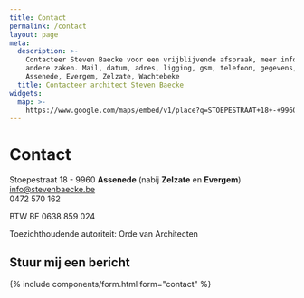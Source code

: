 ```yaml
---
title: Contact
permalink: /contact
layout: page
meta:
  description: >-
    Contacteer Steven Baecke voor een vrijblijvende afspraak, meer informatie of
    andere zaken. Mail, datum, adres, ligging, gsm, telefoon, gegevens, visite.
    Assenede, Evergem, Zelzate, Wachtebeke
  title: Contacteer architect Steven Baecke
widgets:
  map: >-
    https://www.google.com/maps/embed/v1/place?q=STOEPESTRAAT+18+-+9960+ASSENEDE&key=AIzaSyBQhdzM-IjtnsSoFz_CfbBCqcBhd5nQN9c
---
```

# Contact

Stoepestraat 18 - 9960 **Assenede** (nabij **Zelzate** en **Evergem**)\
info@stevenbaecke.be \
0472 570 162

BTW BE 0638 859 024

Toezichthoudende autoriteit: Orde van Architecten

## Stuur mij een bericht

{% include components/form.html form="contact" %}
